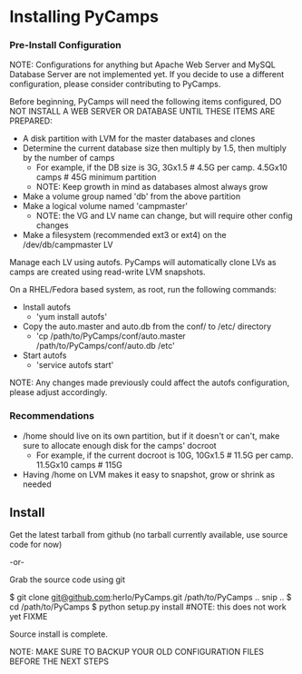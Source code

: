 #  Installing PyCamps #

### Pre-Install Configuration ###

NOTE: Configurations for anything but Apache Web Server and MySQL Database Server are not implemented yet.  If you decide to use a different configuration, please consider contributing to PyCamps.

Before beginning, PyCamps will need the following items configured, DO NOT INSTALL A WEB SERVER OR DATABASE UNTIL THESE ITEMS ARE PREPARED: 
- A disk partition with LVM for the master databases and clones
- Determine the current database size then multiply by 1.5, then multiply by the number of camps
  - For example, if the DB size is 3G, 3Gx1.5 # 4.5G per camp. 4.5Gx10 camps # 45G minimum partition
  - NOTE: Keep growth in mind as databases almost always grow
- Make a volume group named 'db' from the above partition
- Make a logical volume named 'campmaster' 
  - NOTE: the VG and LV name can change, but will require other config changes
- Make a filesystem (recommended ext3 or ext4) on the /dev/db/campmaster LV

Manage each LV using autofs.  PyCamps will automatically clone LVs as camps are created using read-write LVM snapshots.

On a RHEL/Fedora based system, as root, run the following commands:
- Install autofs
  - 'yum install autofs'
- Copy the auto.master and auto.db from the conf/ to /etc/ directory
  - 'cp /path/to/PyCamps/conf/auto.master /path/to/PyCamps/conf/auto.db /etc'
- Start autofs
  - 'service autofs start'

NOTE: Any changes made previously could affect the autofs configuration, please adjust accordingly.

### Recommendations ###
- /home should live on its own partition, but if it doesn't or can't, make sure to allocate enough disk for the camps' docroot
  - For example, if the current docroot is 10G, 10Gx1.5 # 11.5G per camp.  11.5Gx10 camps # 115G 
- Having /home on LVM makes it easy to snapshot, grow or shrink as needed

## Install ##

Get the latest tarball from github (no tarball currently available, use source code for now)

-or-

Grab the source code using git

  $ git clone git@github.com:herlo/PyCamps.git /path/to/PyCamps
  .. snip ..
  $ cd /path/to/PyCamps
  $ python setup.py install #NOTE: this does not work yet  FIXME

Source install is complete.  

NOTE: MAKE SURE TO BACKUP YOUR OLD CONFIGURATION FILES BEFORE THE NEXT STEPS
